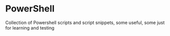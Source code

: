 # PowerShell

Collection of Powershell scripts and script snippets, some useful, some just for learning and testing
